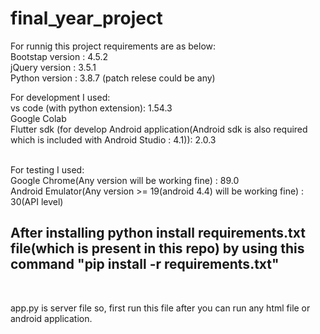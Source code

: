 # final_year_project
For runnig this project requirements are as below:
<br/>
Bootstap version : 4.5.2
<br/>
jQuery version : 3.5.1
<br/>
Python version : 3.8.7 (patch relese could be any)
<br/>

For development I used:
<br/>
vs code (with python extension): 1.54.3
<br/>
Google Colab
<br/>
Flutter sdk (for develop Android application(Android sdk is also required which is included with Android Studio : 4.1)): 2.0.3

<br/>
For testing I used:
<br/>
Google Chrome(Any version will be working fine) : 89.0
<br/>
Android Emulator(Any version >= 19(android 4.4) will be working fine) : 30(API level)

<br/>
<h2>After installing python install requirements.txt file(which is present in this repo) by using this command <b>"pip install -r requirements.txt"</b></h2>
<br><p>app.py is server file so, first run this file after you can run any html file or android application.</p>

